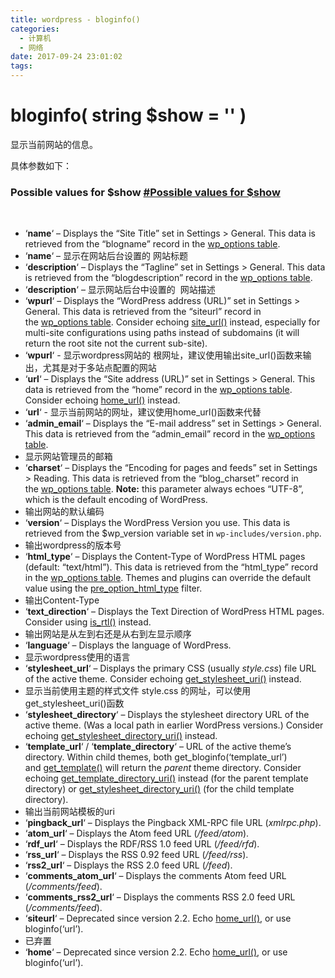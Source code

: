```yaml
---
title: wordpress - bloginfo()
categories:
  - 计算机
  - 网络
date: 2017-09-24 23:01:02
tags:
---
```


bloginfo( string $show = '' )
=============================

显示当前网站的信息。
<!-- more -->
具体参数如下：

### Possible values for $show [#Possible values for $show](https://developer.wordpress.org/reference/functions/bloginfo/#possible-values-for-show)

 

*   ‘**name**‘ – Displays the “Site Title” set in Settings > General. This data is retrieved from the “blogname” record in the [wp_options table](https://codex.wordpress.org/Database_Description#Table:_wp_options "Database Description").
*   ‘**name**‘ – 显示在网站后台设置的 网站标题
*   ‘**description**‘ – Displays the “Tagline” set in Settings > General. This data is retrieved from the “blogdescription” record in the [wp_options table](https://codex.wordpress.org/Database_Description#Table:_wp_options "Database Description").
*   ‘**description**‘ – 显示网站后台中设置的  网站描述
*   ‘**wpurl**‘ – Displays the “WordPress address (URL)” set in Settings > General. This data is retrieved from the “siteurl” record in the [wp_options table](https://codex.wordpress.org/Database_Description#Table:_wp_options "Database Description"). Consider echoing [site_url()](https://developer.wordpress.org/reference/functions/site_url/) instead, especially for multi-site configurations using paths instead of subdomains (it will return the root site not the current sub-site).
*   ‘**wpurl**‘ - 显示wordpress网站的 根网址，建议使用输出site_url()函数来输出，尤其是对于多站点配置的网站
*   ‘**url**‘ – Displays the “Site address (URL)” set in Settings > General. This data is retrieved from the “home” record in the [wp_options table](https://codex.wordpress.org/Database_Description#Table:_wp_options "Database Description"). Consider echoing [home_url()](https://developer.wordpress.org/reference/functions/home_url/) instead.
*   ‘**url**‘ - 显示当前网站的网址，建议使用home_url()函数来代替
*   ‘**admin_email**‘ – Displays the “E-mail address” set in Settings > General. This data is retrieved from the “admin_email” record in the [wp_options table](https://codex.wordpress.org/Database_Description#Table:_wp_options "Database Description").
*   显示网站管理员的邮箱
*   ‘**charset**‘ – Displays the “Encoding for pages and feeds” set in Settings > Reading. This data is retrieved from the “blog_charset” record in the [wp_options table](https://codex.wordpress.org/Database_Description#Table:_wp_options "Database Description"). **Note:** this parameter always echoes “UTF-8”, which is the default encoding of WordPress.
*   输出网站的默认编码
*   ‘**version**‘ – Displays the WordPress Version you use. This data is retrieved from the $wp_version variable set in `wp-includes/version.php`.
*   输出wordpress的版本号
*   ‘**html_type**‘ – Displays the Content-Type of WordPress HTML pages (default: “text/html”). This data is retrieved from the “html_type” record in the [wp_options table](https://codex.wordpress.org/Database_Description#Table:_wp_options "Database Description"). Themes and plugins can override the default value using the [pre\_option\_html_type](https://developer.wordpress.org/reference/hooks/pre_option_option/ "Plugin API/Filter Reference") filter.
*   输出Content-Type
*   ‘**text_direction**‘ – Displays the Text Direction of WordPress HTML pages. Consider using [is_rtl()](https://developer.wordpress.org/reference/functions/is_rtl/) instead.
*   输出网站是从左到右还是从右到左显示顺序
*   ‘**language**‘ – Displays the language of WordPress.
*   显示wordpress使用的语言
*   ‘**stylesheet_url**‘ – Displays the primary CSS (usually _style.css_) file URL of the active theme. Consider echoing [get\_stylesheet\_uri()](https://developer.wordpress.org/reference/functions/get_stylesheet_uri/) instead.
*   显示当前使用主题的样式文件 style.css 的网址，可以使用 get\_stylesheet\_uri()函数
*   ‘**stylesheet_directory**‘ – Displays the stylesheet directory URL of the active theme. (Was a local path in earlier WordPress versions.) Consider echoing [get\_stylesheet\_directory_uri()](https://developer.wordpress.org/reference/functions/get_stylesheet_directory_uri/) instead.
*   ‘**template_url**‘ / ‘**template_directory**‘ – URL of the active theme’s directory. Within child themes, both get\_bloginfo(‘template\_url’) and [get_template()](https://developer.wordpress.org/reference/functions/get_template/) will return the _parent_ theme directory. Consider echoing [get\_template\_directory_uri()](https://developer.wordpress.org/reference/functions/get_template_directory_uri/) instead (for the parent template directory) or [get\_stylesheet\_directory_uri()](https://developer.wordpress.org/reference/functions/get_stylesheet_directory_uri/) (for the child template directory).
*   输出当前网站模板的uri
*   ‘**pingback_url**‘ – Displays the Pingback XML-RPC file URL (_xmlrpc.php_).
*   ‘**atom_url**‘ – Displays the Atom feed URL (_/feed/atom_).
*   ‘**rdf_url**‘ – Displays the RDF/RSS 1.0 feed URL (_/feed/rfd_).
*   ‘**rss_url**‘ – Displays the RSS 0.92 feed URL (_/feed/rss_).
*   ‘**rss2_url**‘ – Displays the RSS 2.0 feed URL (_/feed_).
*   ‘**comments\_atom\_url**‘ – Displays the comments Atom feed URL (_/comments/feed_).
*   ‘**comments\_rss2\_url**‘ – Displays the comments RSS 2.0 feed URL (_/comments/feed_).
*   ‘**siteurl**‘ – Deprecated since version 2.2. Echo [home_url()](https://developer.wordpress.org/reference/functions/home_url/), or use bloginfo(‘url’).
*   已弃置
*   ‘**home**‘ – Deprecated since version 2.2. Echo [home_url()](https://developer.wordpress.org/reference/functions/home_url/), or use bloginfo(‘url’).